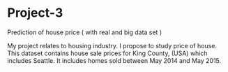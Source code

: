 # Project-3
Prediction of house price ( with real and big data set )


My project relates to housing industry. I propose to study price of house.
This dataset contains house sale prices for King County, (USA) which includes Seattle. It includes homes sold between May 2014 and May 2015.
